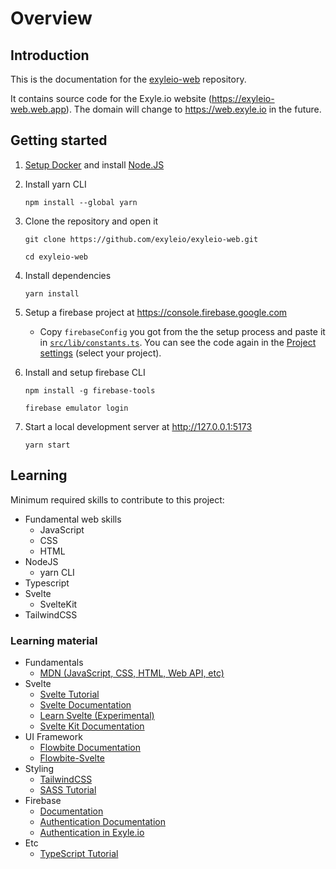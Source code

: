 # Overview

## Introduction

This is the documentation for the
[exyleio-web](https://github.com/exyleio/exyleio-web)
repository.

It contains source code for the Exyle.io website (https://exyleio-web.web.app).
The domain will change to https://web.exyle.io in the future.

## Getting started

1. [Setup Docker](/docs/contribution-guides/developers/docker) and install
   [Node.JS](https://nodejs.org)

2. Install yarn CLI

   ```
   npm install --global yarn
   ```

3. Clone the repository and open it

   ```
   git clone https://github.com/exyleio/exyleio-web.git
   ```

   ```
   cd exyleio-web
   ```

4. Install dependencies

   ```
   yarn install
   ```

5. Setup a firebase project at https://console.firebase.google.com

   - Copy `firebaseConfig` you got from the the setup process and paste it in
     [`src/lib/constants.ts`](https://github.com/exyleio/exyleio-web/blob/master/src/lib/constants.ts).
     You can see the code again in the
     [Project settings](https://console.firebase.google.com/project/_/settings/general/web)
     (select your project).

6. Install and setup firebase CLI

   ```
   npm install -g firebase-tools
   ```

   ```
   firebase emulator login
   ```

7. Start a local development server at http://127.0.0.1:5173

   ```
   yarn start
   ```

## Learning

Minimum required skills to contribute to this project:

- Fundamental web skills
  - JavaScript
  - CSS
  - HTML
- NodeJS
  - yarn CLI
- Typescript
- Svelte
  - SvelteKit
- TailwindCSS

### Learning material

- Fundamentals
  - [MDN (JavaScript, CSS, HTML, Web API, etc)](https://developer.mozilla.org/docs/Web)
- Svelte
  - [Svelte Tutorial](https://svelte.dev/tutorial)
  - [Svelte Documentation](https://svelte.dev/docs)
  - [Learn Svelte (Experimental)](https://learn.svelte.dev)
  - [Svelte Kit Documentation](https://kit.svelte.dev/docs)
- UI Framework
  - [Flowbite Documentation](https://flowbite.com/docs)
  - [Flowbite-Svelte](https://flowbite-svelte.com)
- Styling
  - [TailwindCSS](https://tailwindcss.com/docs)
  - [SASS Tutorial](https://sass-lang.com/guide)
- Firebase
  - [Documentation](https://firebase.google.com/docs)
  - [Authentication Documentation](https://firebase.google.com/docs/auth)
  - [Authentication in Exyle.io](/docs/game-design/authentication)
- Etc
  - [TypeScript Tutorial](https://www.typescripttutorial.net)
